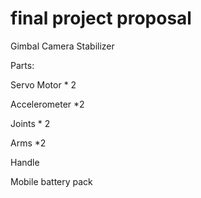 # final project proposal
Gimbal Camera Stabilizer

Parts:

Servo Motor * 2

Accelerometer *2

Joints * 2

Arms *2

Handle

Mobile battery pack

